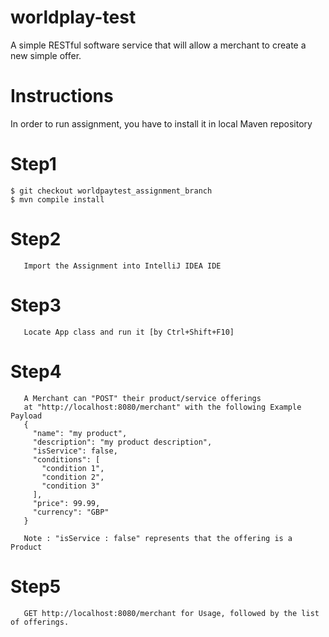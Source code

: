 
# worldplay-test
A simple RESTful software service that will allow a merchant to create a new simple offer.

# Instructions

In order to run assignment, you have to install it in local Maven repository 

# Step1
    $ git checkout worldpaytest_assignment_branch
    $ mvn compile install
# Step2
       Import the Assignment into IntelliJ IDEA IDE 
    
# Step3
       Locate App class and run it [by Ctrl+Shift+F10]  
# Step4
       A Merchant can "POST" their product/service offerings
       at "http://localhost:8080/merchant" with the following Example Payload 
       {
         "name": "my product",
         "description": "my product description",
         "isService": false,
         "conditions": [
           "condition 1",
           "condition 2",
           "condition 3"
         ],
         "price": 99.99,
         "currency": "GBP"
       }
       
       Note : "isService : false" represents that the offering is a Product


# Step5
       GET http://localhost:8080/merchant for Usage, followed by the list of offerings.
       
